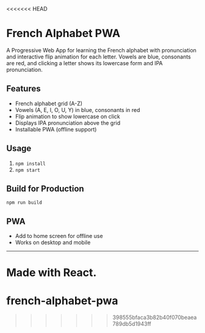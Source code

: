 <<<<<<< HEAD
# French Alphabet PWA

A Progressive Web App for learning the French alphabet with pronunciation and interactive flip animation for each letter. Vowels are blue, consonants are red, and clicking a letter shows its lowercase form and IPA pronunciation.

## Features
- French alphabet grid (A-Z)
- Vowels (A, E, I, O, U, Y) in blue, consonants in red
- Flip animation to show lowercase on click
- Displays IPA pronunciation above the grid
- Installable PWA (offline support)

## Usage
1. `npm install`
2. `npm start`

## Build for Production
```
npm run build
```

## PWA
- Add to home screen for offline use
- Works on desktop and mobile

---

**Made with React.**
=======
# french-alphabet-pwa
>>>>>>> 398555bfaca3b82b40f070beaea789db5d1943ff
